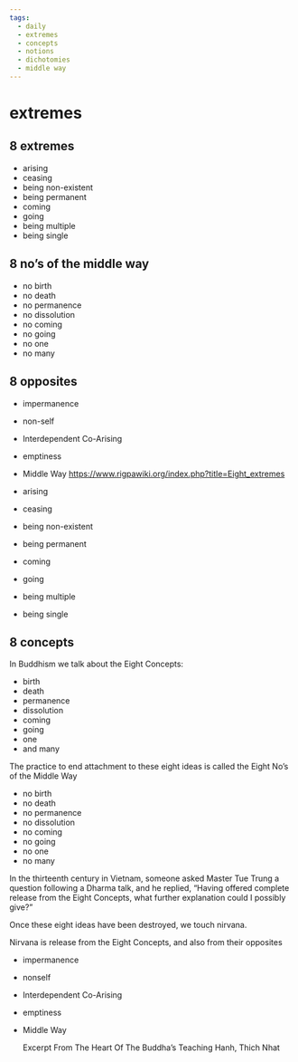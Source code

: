 ```yaml
---
tags:
  - daily 
  - extremes 
  - concepts 
  - notions 
  - dichotomies 
  - middle way
---
```

# extremes

## 8 extremes

- arising
- ceasing
- being non-existent
- being permanent
- coming
- going
- being multiple
- being single

## 8 no’s of the middle way

- no birth
- no death
- no permanence
- no dissolution
- no coming
- no going
- no one
- no many

## 8 opposites

- impermanence
- non-self
- Interdependent Co-Arising
- emptiness

- Middle Way <https://www.rigpawiki.org/index.php?title=Eight_extremes>

- arising
- ceasing
- being non-existent
- being permanent
- coming
- going
- being multiple
- being single

## 8 concepts

In Buddhism we talk about the Eight Concepts:

- birth
- death
- permanence
- dissolution
- coming
- going
- one
- and many

The practice to end attachment to these eight ideas is called the Eight No’s of the Middle Way

- no birth
- no death
- no permanence
- no dissolution
- no coming
- no going
- no one
- no many

In the thirteenth century in Vietnam, someone asked Master Tue Trung a question following a Dharma talk, and he replied, “Having offered complete release from the Eight Concepts, what further explanation could I possibly give?”

Once these eight ideas have been destroyed, we touch nirvana.

Nirvana is release from the Eight Concepts, and also from their opposites

- impermanence
- nonself
- Interdependent Co-Arising
- emptiness
- Middle Way

    Excerpt From
    The Heart Of The Buddha’s Teaching
    Hanh, Thich Nhat
